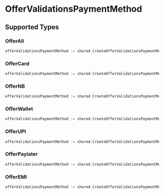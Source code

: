# OfferValidationsPaymentMethod


## Supported Types

### OfferAll

```go
offerValidationsPaymentMethod := shared.CreateOfferValidationsPaymentMethodOfferAll(shared.OfferAll{/* values here */})
```

### OfferCard

```go
offerValidationsPaymentMethod := shared.CreateOfferValidationsPaymentMethodOfferCard(shared.OfferCard{/* values here */})
```

### OfferNB

```go
offerValidationsPaymentMethod := shared.CreateOfferValidationsPaymentMethodOfferNB(shared.OfferNB{/* values here */})
```

### OfferWallet

```go
offerValidationsPaymentMethod := shared.CreateOfferValidationsPaymentMethodOfferWallet(shared.OfferWallet{/* values here */})
```

### OfferUPI

```go
offerValidationsPaymentMethod := shared.CreateOfferValidationsPaymentMethodOfferUPI(shared.OfferUPI{/* values here */})
```

### OfferPaylater

```go
offerValidationsPaymentMethod := shared.CreateOfferValidationsPaymentMethodOfferPaylater(shared.OfferPaylater{/* values here */})
```

### OfferEMI

```go
offerValidationsPaymentMethod := shared.CreateOfferValidationsPaymentMethodOfferEMI(shared.OfferEMI{/* values here */})
```

